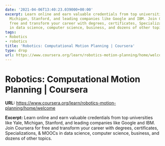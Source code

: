 ```yaml
---
date: '2021-04-06T13:40:23.039000+00:00'
excerpt: Learn online and earn valuable credentials from top universities like Yale,
  Michigan, Stanford, and leading companies like Google and IBM. Join Coursera for
  free and transform your career with degrees, certificates, Specializations, & MOOCs
  in data science, computer science, business, and dozens of other topics.
tags:
- Robotics
- robotics
title: 'Robotics: Computational Motion Planning | Coursera'
type: drop
url: https://www.coursera.org/learn/robotics-motion-planning/home/welcome
---
```


# Robotics: Computational Motion Planning | Coursera

**URL:** https://www.coursera.org/learn/robotics-motion-planning/home/welcome

**Excerpt:** Learn online and earn valuable credentials from top universities like Yale, Michigan, Stanford, and leading companies like Google and IBM. Join Coursera for free and transform your career with degrees, certificates, Specializations, & MOOCs in data science, computer science, business, and dozens of other topics.
